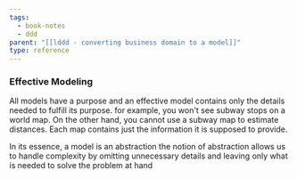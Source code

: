 ```yaml
---
tags:
  - book-notes
  - ddd
parent: "[[lddd - converting business domain to a model]]"
type: reference
---
```

### Effective Modeling 
All models have a purpose and an effective model contains only the details needed to fulfill its purpose. for example, you won't see subway stops on a world map. On the other hand, you cannot use a subway map to estimate distances. Each map contains just the information it is supposed to provide. 

In its essence, a model is an abstraction the notion of abstraction allows us to handle complexity by omitting unnecessary details and leaving only what is needed to solve the problem at hand 